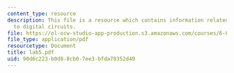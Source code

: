```yaml
---
content_type: resource
description: This file is a resource which contains information related to introduction
  to digital circuits.
file: https://ol-ocw-studio-app-production.s3.amazonaws.com/courses/6-091-hands-on-introduction-to-electrical-engineering-lab-skills-january-iap-2008/90d6c223b0d88cb07ee3bfda78352d49_lab5.pdf
file_type: application/pdf
resourcetype: Document
title: lab5.pdf
uid: 90d6c223-b0d8-8cb0-7ee3-bfda78352d49
---
```


